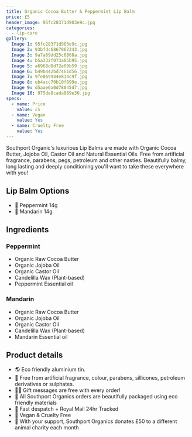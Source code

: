 ```yaml
---
title: Organic Cocoa Butter & Peppermint Lip Balm
price: £5
header_image: 95fc28371d903e9c.jpg
categories:
  - lip-care
gallery:
  Image 1: 95fc28371d903e9c.jpg
  Image 2: 93bfdc6867062343.jpg
  Image 3: 9a7a69dd25c6868a.jpg
  Image 4: b5a332f073a05b95.jpg
  Image 5: a6968d8d72e09b59.jpg
  Image 6: b49b442bd7461d56.jpg
  Image 7: 9fe869944e814c9f.jpg
  Image 8: eb4acc70b10f899e.jpg
  Image 9: d5aae6a0d78045d7.jpg
  Image 10: 975de8cada889e30.jpg
specs:
  - name: Price
    value: £5
  - name: Vegan
    value: Yes
  - name: Cruelty Free
    value: Yes
---
```


Southport Organic's luxurious Lip Balms are made with Organic Cocoa Butter, Jojoba Oil, Castor Oil and Natural Essential Oils. Free from artificial fragrance, parabens, pegs, petroleum and other nasties. Beautifully balmy, long lasting and deeply conditioning you'll want to take these everywhere with you!

## Lip Balm Options

- 🌱 Peppermint 14g
- 🍊 Mandarin 14g

## Ingredients

### Peppermint

- Organic Raw Cocoa Butter
- Organic Jojoba Oil
- Organic Castor Oil
- Candelilla Wax (Plant-based)
- Peppermint Essential oil

### Mandarin

- Organic Raw Cocoa Butter
- Organic Jojoba Oil
- Organic Castor Oil
- Candelilla Wax (Plant-based)
- Mandarin Essential oil

## Product details

- 🌎 Eco friendly aluminium tin.
- 🍊 Free from artificial fragrance, colour, parabens, sillicones, petroleum derivatives or sulphates.
- ✍🏼 Gift messages are free with every order!
- 🌿 All Southport Organics orders are beautifully packaged using eco friendly materials
- 📮 Fast despatch + Royal Mail 24hr Tracked
- 🐰 Vegan & Cruelty Free
- 🐾 With your support, Southport Organics donates £50 to a different animal charity each month

